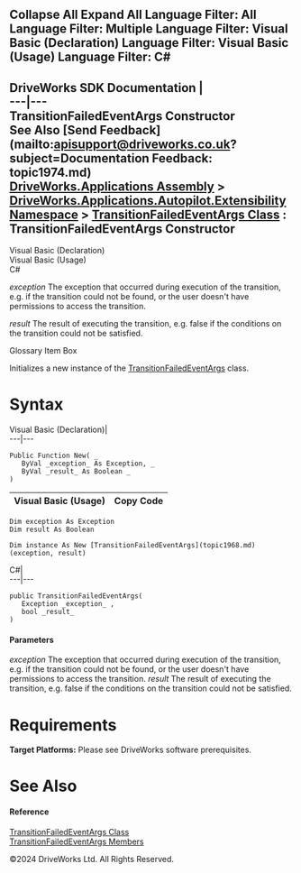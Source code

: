        

 Collapse All Expand All  Language Filter: All  Language Filter: Multiple  Language Filter: Visual Basic (Declaration) Language Filter: Visual Basic (Usage) Language Filter: C#  
---  
DriveWorks SDK Documentation  |   
---|---  
TransitionFailedEventArgs Constructor   
See Also [Send Feedback](mailto:apisupport@driveworks.co.uk?subject=Documentation Feedback: topic1974.md)  
[DriveWorks.Applications Assembly](topic13.md) > [DriveWorks.Applications.Autopilot.Extensibility Namespace](topic1633.md) > [TransitionFailedEventArgs Class](topic1968.md) : TransitionFailedEventArgs Constructor  
---  
  
Visual Basic (Declaration)    
Visual Basic (Usage)    
C# 

_exception_
    The exception that occurred during execution of the transition, e.g. if the transition could not be found, or the user doesn't have permissions to access the transition.

_result_
    The result of executing the transition, e.g. false if the conditions on the transition could not be satisfied.

Glossary Item Box

Initializes a new instance of the [TransitionFailedEventArgs](topic1968.md) class. 

# Syntax

Visual Basic (Declaration)|   
---|---  
      
    
    Public Function New( _
       ByVal _exception_ As Exception, _
       ByVal _result_ As Boolean _
    )  
  
Visual Basic (Usage)| Copy Code  
---|---  
      
    
    Dim exception As Exception
    Dim result As Boolean
     
    Dim instance As New [TransitionFailedEventArgs](topic1968.md)(exception, result)  
  
C#|   
---|---  
      
    
    public TransitionFailedEventArgs( 
       Exception _exception_ ,
       bool _result_
    )  
  
#### Parameters

 _exception_
    The exception that occurred during execution of the transition, e.g. if the transition could not be found, or the user doesn't have permissions to access the transition.
_result_
    The result of executing the transition, e.g. false if the conditions on the transition could not be satisfied.

# Requirements

**Target Platforms:** Please see DriveWorks software prerequisites.

# See Also

#### Reference

[TransitionFailedEventArgs Class](topic1968.md)   
[TransitionFailedEventArgs Members](topic1969.md)

©2024 DriveWorks Ltd. All Rights Reserved.
